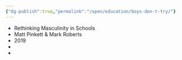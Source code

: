 ```yaml
---
{"dg-publish":true,"permalink":"/open/education/boys-don-t-try/"}
---
```



- Rethinking Masculinity in Schools
- Matt Pinkett & Mark Roberts
- 2019
-
-